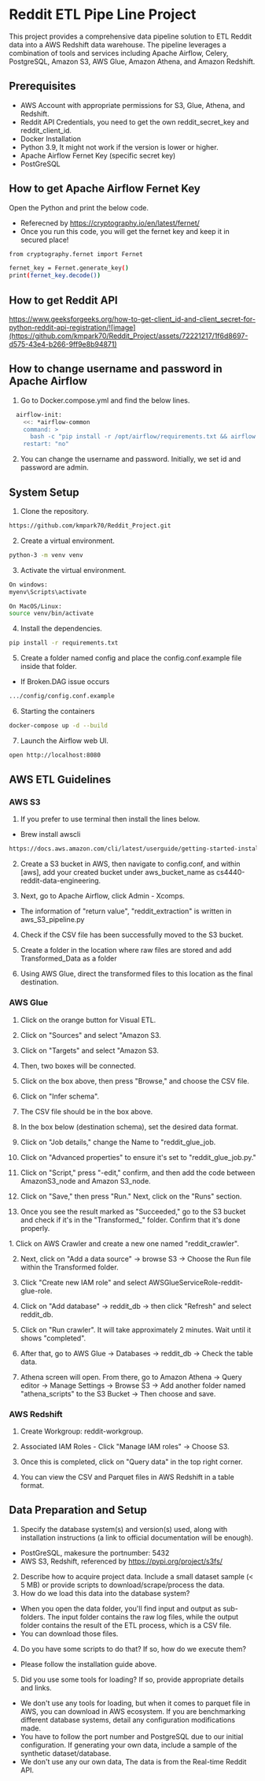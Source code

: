 # Reddit ETL Pipe Line Project

This project provides a comprehensive data pipeline solution to ETL Reddit data into a AWS Redshift data warehouse. The pipeline leverages a combination of tools and services including Apache Airflow, Celery, PostgreSQL, Amazon S3, AWS Glue, Amazon Athena, and Amazon Redshift.

## Prerequisites
- AWS Account with appropriate permissions for S3, Glue, Athena, and Redshift.
- Reddit API Credentials, you need to get the own reddit_secret_key and reddit_client_id.
- Docker Installation
- Python 3.9, It might not work if the version is lower or higher.
- Apache Airflow Fernet Key (specific secret key)
- PostGreSQL

## How to get Apache Airflow Fernet Key
Open the Python and print the below code.
- Referecned by https://cryptography.io/en/latest/fernet/
- Once you run this code, you will get the fernet key and keep it in secured place!
```bash
from cryptography.fernet import Fernet

fernet_key = Fernet.generate_key()
print(fernet_key.decode())
```

## How to get Reddit API
https://www.geeksforgeeks.org/how-to-get-client_id-and-client_secret-for-python-reddit-api-registration/![image](https://github.com/kmpark70/Reddit_Project/assets/72221217/1f6d8697-d575-43e4-b266-9ff9e8b94871)

## How to change username and password in Apache Airflow
1. Go to Docker.compose.yml and find the below lines.
```bash
  airflow-init:
    <<: *airflow-common
    command: >
      bash -c "pip install -r /opt/airflow/requirements.txt && airflow db init && airflow db upgrade && airflow users create --username admin --firstname admin --lastname admin --role Admin --email airflow@airflow.com --password admin"
    restart: "no"
```
2. You can change the username and password. Initially, we set id and password are admin.

## System Setup
1. Clone the repository.
```bash
https://github.com/kmpark70/Reddit_Project.git
```
2. Create a virtual environment.
```bash
python-3 -m venv venv
```
3. Activate the virtual environment.
```bash
On windows:
myenv\Scripts\activate
```
```bash
On MacOS/Linux:
source venv/bin/activate
```
4. Install the dependencies.
```bash
pip install -r requirements.txt
```
5. Create a folder named config and place the config.conf.example file inside that folder.
- If Broken.DAG issue occurs
```bash
.../config/config.conf.example
```
6. Starting the containers
```bash
docker-compose up -d --build
```
7. Launch the Airflow web UI.
```bash
open http://localhost:8080
```
## AWS ETL Guidelines
### AWS S3
1. If you prefer to use terminal then install the lines below.
- Brew install awscli
```bash
https://docs.aws.amazon.com/cli/latest/userguide/getting-started-install.html
```
2. Create a S3 bucket in AWS, then navigate to config.conf, and within [aws], add your created bucket under aws_bucket_name as cs4440-reddit-data-engineering.
   
3. Next, go to Apache Airflow, click Admin - Xcomps.
- The information of "return value", "reddit_extraction" is written in aws_S3_pipeline.py
  
4. Check if the CSV file has been successfully moved to the S3 bucket.
   
5. Create a folder in the location where raw files are stored and add Transformed_Data as a folder
6. Using AWS Glue, direct the transformed files to this location as the final destination.

### AWS Glue
<Part1>
  
1. Click on the orange button for Visual ETL.
  
2. Click on "Sources" and select "Amazon S3.
   
3. Click on "Targets" and select "Amazon S3.
   
4. Then, two boxes will be connected.
   
5. Click on the box above, then press "Browse," and choose the CSV file.
   
6. Click on "Infer schema".
   
7. The CSV file should be in the box above.
    
8. In the box below (destination schema), set the desired data format.
    
9. Click on "Job details," change the Name to "reddit_glue_job.
    
10. Click on "Advanced properties" to ensure it's set to "reddit_glue_job.py."
    
11. Click on "Script," press "-edit," confirm, and then add the code between AmazonS3_node and Amazon S3_node.
    
12. Click on "Save," then press "Run." Next, click on the "Runs" section.
    
13. Once you see the result marked as "Succeeded," go to the S3 bucket and check if it's in the "Transformed_" folder. Confirm that it's done properly.

<Part2>
1. Click on AWS Crawler and create a new one named "reddit_crawler". 
  
2. Next, click on "Add a data source" -> browse S3 -> Choose the Run file within the Transformed folder.
   
3. Click "Create new IAM role" and select AWSGlueServiceRole-reddit-glue-role.
 
4. Click on "Add database" -> reddit_db -> then click "Refresh" and select reddit_db.
 
5. Click on "Run crawler". It will take approximately 2 minutes. Wait until it shows "completed".
   
6. After that, go to AWS Glue -> Databases -> reddit_db -> Check the table data.
 
7. Athena screen will open. From there, go to Amazon Athena -> Query editor -> Manage Settings -> Browse S3 -> Add another folder named "athena_scripts" to the S3 Bucket -> Then choose and save.

### AWS Redshift
1. Create Workgroup: reddit-workgroup.
   
2. Associated IAM Roles - Click "Manage IAM roles" -> Choose S3.
  
3. Once this is completed, click on "Query data" in the top right corner.
   
4. You can view the CSV and Parquet files in AWS Redshift in a table format.

## Data Preparation and Setup
1. Specify the database system(s) and version(s) used, along with installation instructions (a link to official documentation will be enough).
- PostGreSQL, makesure the portnumber: 5432
- AWS S3, Redshift, referenced by https://pypi.org/project/s3fs/
2. Describe how to acquire project data. Include a small dataset sample (< 5 MB) or provide scripts to download/scrape/process the data.
3. How do we load this data into the database system?
- When you open the data folder, you'll find input and output as sub-folders. The input folder contains the raw log files, while the output folder contains the result of the ETL process, which is a CSV file.
- You can download those files.
4. Do you have some scripts to do that? If so, how do we execute them?
- Please follow the installation guide above.
5. Did you use some tools for loading? If so, provide appropriate details and links.
- We don't use any tools for loading, but when it comes to parquet file in AWS, you can download in AWS ecosystem.
If you are benchmarking different database systems, detail any configuration modifications made.
- You have to follow the port number and PostgreSQL due to our initial configuration.
If generating your own data, include a sample of the synthetic dataset/database.
- We don't use any our own data, The data is from the Real-time Reddit API.
